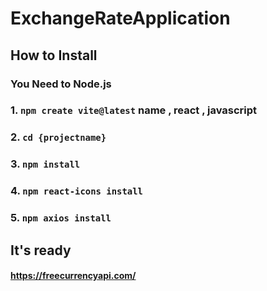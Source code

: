 # ExchangeRateApplication

## How to Install

### You Need to Node.js

### 1. `npm create vite@latest` name ,  react , javascript

### 2. `cd {projectname}`

### 3. `npm install`

### 4. `npm react-icons install`

### 5. `npm axios install`

## It's ready

#### https://freecurrencyapi.com/
